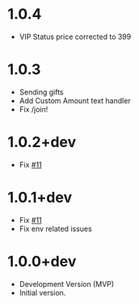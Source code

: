 # 1.0.4

- VIP Status price corrected to 399

# 1.0.3

- Sending gifts
- Add Custom Amount text handler
- Fix /join! 

# 1.0.2+dev

- Fix [#11](https://github.com/eiirn/luckeverydaybot/issues/11)

# 1.0.1+dev

- Fix [#11](https://github.com/eiirn/luckeverydaybot/issues/11)
- Fix env related issues

# 1.0.0+dev

- Development Version (MVP)
- Initial version.

